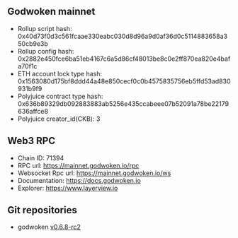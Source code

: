 ## Godwoken mainnet

* Rollup script hash: 0x40d73f0d3c561fcaae330eabc030d8d96a9d0af36d0c5114883658a350cb9e3b
* Rollup config hash: 0x2882e450fce6ba51eb4167c6a5d86cf48013be8c0e2ff870ea820e4bafa70f1c
* ETH account lock type hash: 0x1563080d175bf8ddd44a48e850cecf0c0b4575835756eb5ffd53ad830931b9f9
* Polyjuice contract type hash: 0x636b89329db092883883ab5256e435ccabeee07b52091a78be22179636affce8
* Polyjuice creator_id(CKB): 3

## Web3 RPC

* Chain ID: 71394
* RPC url: https://mainnet.godwoken.io/rpc
* Websocket Rpc url: https://mainnet.godwoken.io/ws
* Documentation: https://docs.godwoken.io
* Explorer: https://www.layerview.io

## Git repositories

- godwoken [v0.6.8-rc2](https://github.com/nervosnetwork/godwoken-docker-prebuilds/tree/v0.6.8-rc2)

